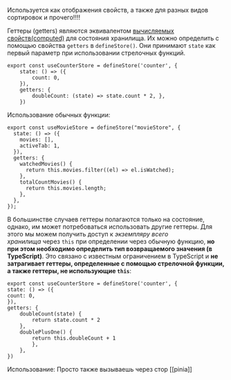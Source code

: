 Используется как отображения свойств, а также для разных видов сортировок и прочего!!!!

Геттеры (getters) являются эквивалентом [вычисляемых свойств(computed)](https://vuejs.org/guide/essentials/computed.html) для состояния хранилища. Их можно определить с помощью свойства `getters` в `defineStore()`. Они принимают `state` как первый параметр при использовании стрелочных функций.

```JS
export const useCounterStore = defineStore('counter', { 
	state: () => ({ 
		count: 0,
	}), 
	getters: { 
		doubleCount: (state) => state.count * 2, }, 
	})
```
Использование обычных функции:
```JS
export const useMovieStore = defineStore("movieStore", {
  state: () => ({
    movies: [],
    activeTab: 1,
  }),
  getters: {
    watchedMovies() {
      return this.movies.filter((el) => el.isWatched);
    },
    totalCountMovies() {
      return this.movies.length;
    },
  },
});
```
В большинстве случаев геттеры полагаются только на состояние, однако, им может потребоваться использовать другие геттеры. Для этого мы можем получить доступ к _экземпляру всего хранилища_ через `this` при определении через обычную функцию, **но при этом необходимо определить тип возвращаемого значения (в TypeScript)**. Это связано с известным ограничением в TypeScript и **не затрагивает геттеры, определенные с помощью стрелочной функции, а также геттеры, не использующие `this`**:
```JS
export const useCounterStore = defineStore('counter', { 
state: () => ({
count: 0, 
}), 
getters: {  
	doubleCount(state) { 
		return state.count * 2 
	}, 
	doublePlusOne() {
		return this.doubleCount + 1 
		}, 
	}, 
})
```

Использование: Просто также вызываешь через стор
[[pinia]]